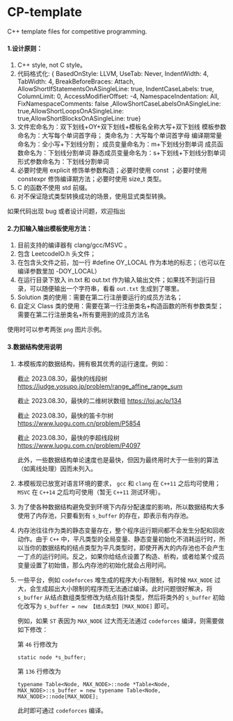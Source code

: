 # CP-template
C++ template files for competitive programming.

#### 1.设计原则：

1. C++ style, not C style。
2. 代码格式化:
    { BasedOnStyle: LLVM, UseTab: Never, IndentWidth: 4, TabWidth: 4, BreakBeforeBraces: Attach, AllowShortIfStatementsOnASingleLine: true, IndentCaseLabels: true, ColumnLimit: 0, AccessModifierOffset: -4, NamespaceIndentation: All, FixNamespaceComments: false ,AllowShortCaseLabelsOnASingleLine: true,AllowShortLoopsOnASingleLine: true,AllowShortBlocksOnASingleLine: true}
3. 文件宏命名为：双下划线+OY+双下划线+模板名全称大写+双下划线
    模板参数命名为：大写每个单词首字母；
    类命名为：大写每个单词首字母
    编译期常量命名为：全小写+下划线分割；
    成员变量命名为：m+下划线分割单词
    成员函数命名为：下划线分割单词
    静态成员变量命名为：s+下划线+下划线分割单词
    形式参数命名为：下划线分割单词
4. 必要时使用 explicit 修饰单参数构造；必要时使用 const ；必要时使用 constexpr 修饰编译期方法；必要时使用 size_t 类型。
5.  C 的函数不使用 std 前缀。
6. 对不保证隐式类型转换成功的场景，使用显式类型转换。

如果代码出现 bug 或者设计问题，欢迎指出

#### 2.力扣输入输出模板使用方法：

1. 目前支持的编译器有 clang/gcc/MSVC 。
2. 包含 LeetcodeIO.h 头文件；
3. 在包含头文件之前，加一行 #define OY_LOCAL 作为本地的标志；（也可以在编译参数里加 -DOY_LOCAL）
4. 在运行目录下放入 in.txt 和 out.txt 作为输入输出文件；如果找不到运行目录，可以随便输出一个字符串，看看 `out.txt` 生成到了哪里。
5. Solution 类的使用：需要在第二行注册要运行的成员方法名；
6. 自定义 Class 类的使用：需要在第一行注册类名+构造函数的所有参数类型；需要在第二行注册类名+所有要用到的成员方法名

使用时可以参考两张 `png` 图片示例。

#### 3.数据结构使用说明

1. 本模板库的数据结构，拥有极其优秀的运行速度。例如：

   截止 2023.08.30，最快的线段树 https://judge.yosupo.jp/problem/range_affine_range_sum

   截止 2023.08.30，最快的二维树状数组 https://loj.ac/p/134

   截止 2023.08.30，最快的笛卡尔树 https://www.luogu.com.cn/problem/P5854

   截止 2023.08.30，最快的李超线段树 https://www.luogu.com.cn/problem/P4097

   此外，一些数据结构单论速度也是最快，但因为最终用时大于一些别的算法（如离线处理）因而未列入。


2. 本模板现已放宽对语言环境的要求， `gcc` 和 `clang` 在 `C++11` 之后均可使用； `MSVC` 在 `C++14` 之后均可使用（暂无 `C++11` 测试环境）。

3. 为了使各种数据结构避免受到环境下内存分配速度的影响，所以数据结构大多使用了内存池，只要看到有 `s_buffer` 的存在，即表示有内存池。

4. 内存池往往作为类的静态变量存在，整个程序运行期间都不会发生分配和回收动作。由于 `C++` 中，平凡类型的全局变量、静态变量初始化不消耗运行时，所以当你的数据结构的结点类型为平凡类型时，即使开再大的内存池也不会产生一丁点的运行时间。反之，如果你给结点设置了构造、析构，或者给某个成员变量设置了初始值，那么内存池的初始化就会占用时间。

5. 一些平台，例如 `codeforces` 堆生成的程序大小有限制，有时候 `MAX_NODE` 过大，会生成超出大小限制的程序而无法通过编译。此时问题很好解决，将 `s_buffer` 从结点数组类型修改为结点指针类型，然后将类外的 `s_buffer` 初始化改写为 `s_buffer = new 【结点类型】[MAX_NODE]` 即可。

   例如，如果 `ST` 表因为 `MAX_NODE` 过大而无法通过 `codeforces` 编译，则需要做如下修改：

   第 `46` 行修改为

   ```
   static node *s_buffer;
   ```

   第 `136` 行修改为

   ```
   typename Table<Node, MAX_NODE>::node *Table<Node, MAX_NODE>::s_buffer = new typename Table<Node, MAX_NODE>::node[MAX_NODE];
   ```

   此时即可通过 `codeforces` 编译。